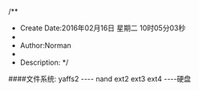 /**
* Create Date:2016年02月16日 星期二 10时05分03秒
* 
* Author:Norman
* 
* Description: 
*/

####文件系统:
    yaffs2   ---- nand
    ext2  ext3 ext4  ----硬盘
